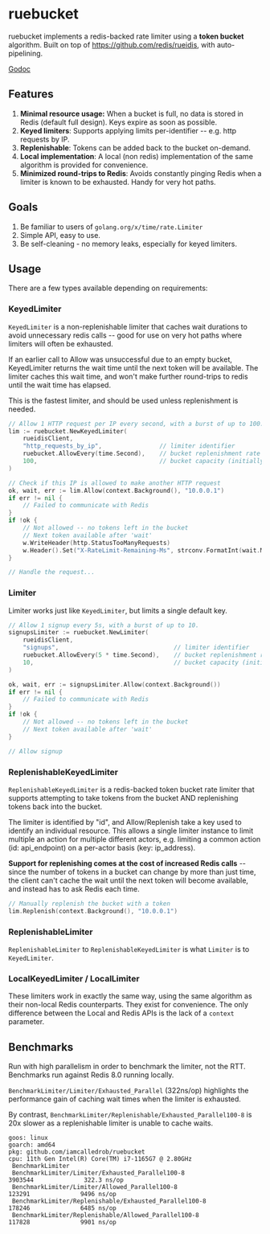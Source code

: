 # ruebucket
ruebucket implements a redis-backed rate limiter using a **token bucket** algorithm.
Built on top of https://github.com/redis/rueidis, with auto-pipelining.

[Godoc](https://pkg.go.dev/github.com/iamcalledrob/ruebucket)

## Features
1. **Minimal resource usage:** When a bucket is full, no data is stored in Redis (default full design).
   Keys expire as soon as possible.
2. **Keyed limiters**: Supports applying limits per-identifier -- e.g. http requests by IP.
3. **Replenishable**: Tokens can be added back to the bucket on-demand.
4. **Local implementation**: A local (non redis) implementation of the same algorithm is provided for convenience.  
5. **Minimized round-trips to Redis**: Avoids constantly pinging Redis when a limiter is known to be exhausted.
   Handy for very hot paths.

## Goals
1. Be familiar to users of `golang.org/x/time/rate.Limiter`
2. Simple API, easy to use.
3. Be self-cleaning - no memory leaks, especially for keyed limiters.

## Usage
There are a few types available depending on requirements:

### KeyedLimiter
`KeyedLimiter` is a non-replenishable limiter that caches wait durations to avoid unnecessary redis calls
-- good for use on very hot paths where limiters will often be exhausted.

If an earlier call to Allow was unsuccessful due to an empty bucket, KeyedLimiter returns the wait time until
the next token will be available. The limiter caches this wait time, and won't make further round-trips to
redis until the wait time has elapsed.

This is the fastest limiter, and should be used unless replenishment is needed.

```go
// Allow 1 HTTP request per IP every second, with a burst of up to 100.
lim := ruebucket.NewKeyedLimiter(
    rueidisClient,
    "http_requests_by_ip",                // limiter identifier
    ruebucket.AllowEvery(time.Second),    // bucket replenishment rate
    100,                                  // bucket capacity (initially full)
)
```

```go
// Check if this IP is allowed to make another HTTP request
ok, wait, err := lim.Allow(context.Background(), "10.0.0.1")
if err != nil {
    // Failed to communicate with Redis
}
if !ok {
    // Not allowed -- no tokens left in the bucket
    // Next token available after 'wait'
    w.WriteHeader(http.StatusTooManyRequests)
    w.Header().Set("X-RateLimit-Remaining-Ms", strconv.FormatInt(wait.Milliseconds(), 10))
}

// Handle the request...
```

### Limiter
Limiter works just like `KeyedLimiter`, but limits a single default key.

```go
// Allow 1 signup every 5s, with a burst of up to 10.
signupsLimiter := ruebucket.NewLimiter(
    rueidisClient,
    "signups",                                // limiter identifier
    ruebucket.AllowEvery(5 * time.Second),    // bucket replenishment rate
    10,                                       // bucket capacity (initially full)
)
```

```go
ok, wait, err := signupsLimiter.Allow(context.Background())
if err != nil {
    // Failed to communicate with Redis
}
if !ok {
    // Not allowed -- no tokens left in the bucket
    // Next token available after 'wait'
}

// Allow signup
```

### ReplenishableKeyedLimiter
`ReplenishableKeyedLimiter` is a redis-backed token bucket rate limiter that supports attempting to take tokens
from the bucket AND replenishing tokens back into the bucket.

The limiter is identified by "id", and Allow/Replenish take a key used to identify an individual resource.
This allows a single limiter instance to limit multiple an action for multiple different actors,
e.g. limiting a common action (id: api_endpoint) on a per-actor basis (key: ip_address).

**Support for replenishing comes at the cost of increased Redis calls** -- since the number of tokens in a bucket can
change by more than just time, the client can't cache the wait until the next token will become available, and instead
has to ask Redis each time.

```go
// Manually replenish the bucket with a token
lim.Replenish(context.Background(), "10.0.0.1")
```

### ReplenishableLimiter
`ReplenishableLimiter` to `ReplenishableKeyedLimiter` is what `Limiter` is to `KeyedLimiter`.

### LocalKeyedLimiter / LocalLimiter
These limiters work in exactly the same way, using the same algorithm as their non-local Redis counterparts.
They exist for convenience. The only difference between the Local and Redis APIs is the lack of a `context` parameter.


## Benchmarks
Run with high parallelism in order to benchmark the limiter, not the RTT. Benchmarks run against Redis 8.0
running locally.

`BenchmarkLimiter/Limiter/Exhausted_Parallel` (322ns/op) highlights the performance gain of caching wait times
when the limiter is exhausted.

By contrast, `BenchmarkLimiter/Replenishable/Exhausted_Parallel100-8` is 20x slower as a replenishable limiter
is unable to cache waits.



```
goos: linux
goarch: amd64
pkg: github.com/iamcalledrob/ruebucket
cpu: 11th Gen Intel(R) Core(TM) i7-1165G7 @ 2.80GHz
 BenchmarkLimiter
 BenchmarkLimiter/Limiter/Exhausted_Parallel100-8                 3903544              322.3 ns/op
 BenchmarkLimiter/Limiter/Allowed_Parallel100-8                    123291              9496 ns/op
 BenchmarkLimiter/Replenishable/Exhausted_Parallel100-8            178246              6485 ns/op
 BenchmarkLimiter/Replenishable/Allowed_Parallel100-8              117828              9901 ns/op
```
